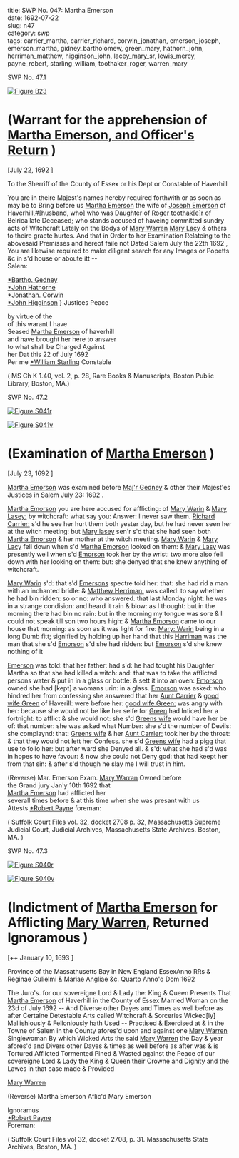 title: SWP No. 047: Martha Emerson  
date: 1692-07-22  
slug: n47  
category: swp  
tags: carrier_martha, carrier_richard, corwin_jonathan, emerson_joseph, emerson_martha, gidney_bartholomew, green_mary, hathorn_john, herriman_matthew, higginson_john, lacey_mary_sr, lewis_mercy, payne_robert, starling_william, toothaker_roger, warren_mary




<div markdown class="doc" id="n47.1">

<div class="doc_id">SWP No. 47.1</div>


<span markdown class="figure">[![Figure B23](archives/BPL/gifs/B23.gif)](archives/BPL/LARGE/B23.jpg)</span>

# (Warrant for the apprehension of [Martha Emerson, and Officer's Return](/tag/emerson_martha.html) )

[July 22, 1692 ] 

To the Sherriff of the County of Essex or his Dept or Constable of  Haverhill

You are in theire Majest's names hereby required forthwith or as  soon as may be to Bring before us [Martha Emerson](/tag/emerson_martha.html) the wife of [Joseph Emerson](/tag/emerson_joseph.html) of Haverhill,#[husband, who] who was Daughter of [Roger toothak[e]r](/tag/toothaker_roger.html) of Belrica late Deceased; who stands accused of haveing committed  sundry acts of Witchcraft Lately on the Bodys of [Mary Warren](/tag/warren_mary.html) [Mary Lacy](/tag/lewis_mercy.html) & others to theire graete hurtes. And that in  Order to her Examination Relateing to the abovesaid Premisses and hereof faile not Dated Salem July the 22th 1692 , You are likewise required to make diligent search for any Images or Popetts &c in s'd house or aboute itt --  
Salem:   

[*Bartho. Gedney](/tag/gidney_bartholomew.html)  
[*John Hathorne](/tag/hathorn_john.html)  
[*Jonathan. Corwin](/tag/corwin_jonathan.html)  
[*John Higginson](/tag/higginson_john.html)   } Justices Peace 

by virtue of the  
of this warant I have  
Seased [Martha Emerson](/tag/emerson_martha.html) of haverhill  
and have brought her here to answer  
to what shall be  Charged Against  
her Dat this 22 of July 1692  
                    Per me [*William Starling](/tag/starling_william.html)  Constable  
                    
( MS Ch K 1.40, vol. 2, p. 28, Rare Books & Manuscripts, Boston Public Library, Boston, MA.)

</div>



<div markdown class="doc" id="n47.2">

<div class="doc_id">SWP No. 47.2</div>


<span markdown class="figure">[![Figure S041r](archives/Suffolk/small/S041A.jpg)](archives/Suffolk/large/S041A.jpg)</span>

<span markdown class="figure">[![Figure S041v](archives/Suffolk/small/S041B.jpg)](archives/Suffolk/large/S041B.jpg)</span>

# (Examination of [Martha Emerson](/tag/emerson_martha.html) )

[July 23, 1692 ]

[Martha Emorson](/tag/emerson_martha.html) was examined before [Maj'r Gedney](/tag/gidney_bartholomew.html) & other their  Majest'es Justices in Salem July 23: 1692 .

[Martha Emorson](/tag/emerson_martha.html) you are here accused for afflicting: of [Mary Warin](/tag/warren_mary.html) & [Mary Lasey:](/tag/lacey_mary_sr.html) by witchcraft: what say you: Answer: I never saw  them. [Richard Carrier:](/tag/carrier_richard.html) s'd he see her hurt them both yester day,  but he had never seen her at the witch meeting: but [Mary lasey](/tag/lacey_mary_sr.html)  sen'r s'd that she had seen both [Martha Emorson](/tag/emerson_martha.html) & her mother at the witch meeting. [Mary Warin](/tag/warren_mary.html) & [Mary Lacy](/tag/lacey_mary_sr.html) fell down when s'd  [Martha Emorson](/tag/emerson_martha.html) looked on them: & [Mary Lasy](/tag/lacey_mary_sr.html) was presently well  when s'd [Emorson](/tag/emerson_martha.html) took her by the wrist: two more also fell down  with her looking on them: but: she denyed that she knew anything  of witchcraft.

[Mary Warin](/tag/warren_mary.html) s'd: that s'd [Emersons](/tag/emerson_martha.html) spectre told her: that: she had rid  a man with an inchanted bridle: & [Matthew Herriman:](/tag/herriman_matthew.html) was called:  to say whether he had bin ridden: so or no: who answered. that last  Monday night: he was in a strange condision: and heard it rain  & blow: as I thought: but in the morning there had bin no rain: but  in the morning my tongue was sore & I could not speak till son two hours high: & [Martha Emorson](/tag/emerson_martha.html) came to our house that morning: as  soon as it was light for fire: [Mary: Warin](/tag/warren_mary.html) being in a long Dumb fitt;  signified by holding up her hand that this [Harriman](/tag/herriman_matthew.html) was the man  that she s'd [Emorson](/tag/emerson_martha.html) s'd she had ridden: but [Emorson](/tag/emerson_martha.html) s'd she knew  nothing of it 

[Emerson](/tag/emerson_martha.html) was told: that her father: had s'd: he had  tought his Daughter Martha so that she had killed a witch: and:  that was to take the afflicted persons water & put in in a glass or  bottle: & sett it into an oven: [Emorson](/tag/emerson_martha.html) owned she had [kept] a  womans urin: in a glass. [Emorson](/tag/emerson_martha.html) was asked: who hindred her from confessing she answered that her [Aunt Carrier](/tag/carrier_martha.html) & [good wife Green](/tag/green_mary.html) of Haverill: were before her: [good wife Green:](/tag/green_mary.html) was angry  with her: because she would not be like her selfe for [Green](/tag/green_mary.html) had  Inticed her a fortnight: to afflict & she would not: she s'd [Greens wife](/tag/green_mary.html) would have her be of: that number: she was asked what Number: she s'd the number of Devils: she complaynd: that: [Greens wife](/tag/green_mary.html)  & her [Aunt Carrier:](/tag/carrier_martha.html) took her by the throat: & that they would not  lett her Confess. she s'd [Greens wife](/tag/green_mary.html) had a pigg that use to follo  her: but after ward she Denyed all. & s'd: what she had s'd was in hopes to have favour: & now she could not Deny god: that had keept  her from that sin: & after s'd though he slay me I will trust in him.

(Reverse) Mar. Emerson Exam.  [Mary Warran](/tag/warren_mary.html) Owned before  
the Grand jury Jan'y 10th 1692 that  
[Martha Emerson](/tag/emerson_martha.html) had afflicted her  
severall times before  & at this time when she was presant with us  
Attests  [*Robert Payne](/tag/payne_robert.html) foreman: 

( Suffolk Court Files vol. 32, docket 2708 p. 32, Massachusetts Supreme Judicial Court, Judicial Archives, Massachusetts State Archives. Boston, MA. )

</div>



<div markdown class="doc" id="n47.3">

<div class="doc_id">SWP No. 47.3</div>


<span markdown class="figure">[![Figure S040r](archives/Suffolk/small/S040A.jpg)](archives/Suffolk/large/S040A.jpg)</span>

<span markdown class="figure">[![Figure S040v](archives/Suffolk/small/S040B.jpg)](archives/Suffolk/large/S040B.jpg)</span>

# (Indictment of [Martha Emerson](/tag/emerson_martha.html) for Afflicting [Mary Warren](/tag/warren_mary.html), Returned Ignoramous ) 

[++ January 10, 1693 ]

Province of the Massathusetts  Bay in New England EssexAnno RRs & Reginae Gulielmi & Mariae Angliae &c. Quarto Anno'q Dom 1692

The Juro's. for our sovereigne Lord & Lady the: King & Queen  Presents That [Martha Emerson](/tag/emerson_martha.html) of Haverhill in the County of Essex Married Woman on the 23d of July 1692 -- And Diverse other Dayes  and Times as well before as after Certaine Detestable Arts called  Witchcraft & Sorceries Wicked[ly] Mallishiously & Felloniously hath Used -- Practised & Exercised at & in the Towne of Salem in the County afores'd upon and against one [Mary Warren](/tag/warren_mary.html) Singlewoman By which Wicked Arts the said [Mary Warren](/tag/warren_mary.html) the Day & year afores'd and Divers other Dayes & times as well before as after was & is Tortured Afflicted Tormented Pined & Wasted against the Peace of our sovereigne Lord & Lady the King & Queen their Crowne and Dignity and the Lawes in that case made & Provided

[Mary Warren](/tag/warren_mary.html) 

(Reverse) Martha Emerson Aflic'd Mary Emerson

Ignoramus  
[*Robert Payne](/tag/payne_robert.html)  
Foreman: 

( Suffolk Court Files vol 32, docket 2708, p. 31. Massachusetts State Archives, Boston, MA. )

</div>
